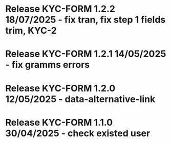 # Release KYC-FORM 1.2.2 18/07/2025 - fix tran, fix step 1 fields trim, KYC-2

# Release KYC-FORM 1.2.1 14/05/2025 - fix gramms errors

# Release KYC-FORM 1.2.0 12/05/2025 - data-alternative-link

# Release KYC-FORM 1.1.0 30/04/2025 - check existed user
